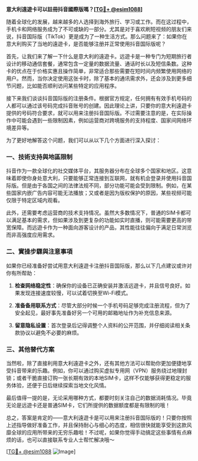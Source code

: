 **意大利遠遊卡可以註冊抖音國際版嗎？[[TG💪+ @esim1088](https://t.me/s/esim1088)]**

随着全球化的发展，越来越多的人选择到海外旅行、学习或工作。而在这过程中，手机卡和网络服务成为了不可或缺的一部分。尤其是对于喜欢刷短视频的朋友们来说，抖音国际版（TikTok）更是成为了一种生活方式。那么问题来了：如果你在意大利购买了当地的遠遊卡，是否能够注册并正常使用抖音国际版呢？

首先，让我们来了解一下什么是意大利的遠遊卡。远遊卡是一种专门为短期旅行者设计的移动通信套餐，通常包含一定量的数据流量、通话时长以及短信条数。这种卡的优点在于价格实惠且操作简单，非常适合那些需要在短时间内频繁使用网络的用户。然而，当你决定使用这张卡时，除了基本的通讯需求外，还会涉及到更多细节问题，比如能否顺利访问某些特定的应用程序。

接下来我们谈谈抖音国际版的注册条件。根据官方规定，任何拥有有效手机号码的人都可以通过该号码完成抖音账号的创建。因此理论上讲，只要你的意大利遠遊卡提供的号码符合要求，就可以用来注册抖音国际版。不过需要注意的是，在实际操作中可能会遇到一些限制因素，例如运营商对跨境服务的支持程度、国家间网络环境差异等。

为了更好地解答这个问题，我们可以从以下几个方面进行深入探讨：

### 一、技術支持與地區限制

抖音作为一款全球化的社交媒体平台，其服务器分布在全球多个国家和地区。这意味着即使你身处意大利，只要能够正常连接到互联网，就有机会登录并使用抖音国际版。但是由于各国之间的法律法规不同，部分功能可能会受到限制。例如，在某些国家内嵌广告内容可能无法播放；又或者是因为版权保护的原因，某些视频可能仅限于特定区域内观看。

此外，还需要考虑运营商的技术支持情况。虽然大多数情况下，普通的SIM卡都可以满足基本的需求，但如果涉及到更复杂的功能如实时直播，则可能需要更高的带宽保障。而远遊卡作为一种面向游客设计的产品，其性能往往偏向于满足日常浏览而非高强度应用需求。

### 二、實操步驟與注意事項

如果你已经准备好尝试用意大利遠遊卡注册抖音国际版，那么以下几点建议或许对你有所帮助：

1. **检查网络稳定性**：确保你的设备已正确安装并激活远遊卡，并且信号良好。如果发现连接速度较慢，可以试着切换至Wi-Fi模式。
   
2. **准备备用联系方式**：尽管大部分时候一个手机号码足够完成注册流程，但为了安全起见，最好事先准备好另一个可用的邮箱地址作为补充信息来源。

3. **留意隐私设置**：首次登录后记得调整个人资料的公开范围，并仔细阅读相关条款协议以避免不必要的麻烦。

### 三、其他替代方案

当然啦，除了直接利用意大利遠遊卡之外，还有其他方法可以帮助你更加便捷地享受抖音带来的乐趣。例如，你可以通过购买虚拟专用网（VPN）服务绕过地理封锁；或者干脆直接订购一张长期有效的本地SIM卡，这样不仅能够获得更稳定的服务体验，还便于日后继续探索当地文化风情。

最后值得一提的是，无论采用哪种方式，都要时刻关注自己的数据消耗情况。毕竟无论是远遊卡还是普通SIM卡，它们所提供的数据额度都是有限制的哦！

总之，答案是肯定的——意大利遠遊卡是可以用来注册抖音国际版的！只要你按照上述指导做好准备工作，并且保持耐心与细心的态度，相信很快就能享受到这款风靡全球的应用所带来的无穷乐趣啦！不过呢，如果你觉得手动搞定这些事情有点麻烦的话，也可以直接联系专业人士帮忙解决哦～

[[TG💪+ @esim1088](https://t.me/s/esim1088) ![Image](https://i.postimg.cc/4NQfJmqS/Snipaste-2025-05-13-00-14-12.png)]